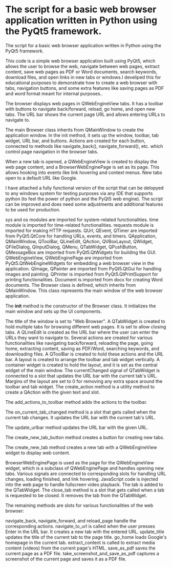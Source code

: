 # The script for a basic web browser application written in Python using the PyQt5 framework.

The script for a basic web browser application written in Python using the PyQt5 framework.

This code is a simple web browser application built using PyQt5, which allows the user to browse the web, navigate between web pages, extract content, save web pages as PDF or Word documents, search keywords, download files, and open links in new tabs or windows.I develiped this for educational purposes to demonstrate how to create a web browser with tabs, navigation buttons, and some extra features like saving pages as PDF and word format meant for internal purposes..

The browser displays web pages in QWebEngineView tabs. It has a toolbar with buttons to navigate back/forward, reload, go home, and open new tabs. The URL bar shows the current page URL and allows entering URLs to navigate to.

The main Browser class inherits from QMainWindow to create the application window. In the init method, it sets up the window, toolbar, tab widget, URL bar, and buttons. Actions are created for each button, connected to methods like navigate_back(), navigate_forward(), etc. which control page navigation in the browser tabs.

When a new tab is opened, a QWebEngineView is created to display the web page content, and a BrowserWebEnginePage is set as its page. This allows hooking into events like link hovering and context menus. New tabs open to a default URL like Google.

I have attached a fully functional version of the script  that can be delopyed to any windows system for testing purposes via any IDE that supports python (to feel the power of python and the PyQt5 web engine). The script can be improved and does need some adjustments and additional features to be used for production.

sys and os modules are imported for system-related functionalities.
time module is imported for time-related functionalities.
requests module is imported for making HTTP requests.
QUrl, QEvent, QTimer are imported from PyQt5.QtCore for handling URLs, events, and timers.
QApplication, QMainWindow, QToolBar, QLineEdit, QAction, QVBoxLayout, QWidget, QFileDialog, QInputDialog, QMenu, QTabWidget, QPushButton, QMessageBox are imported from PyQt5.QtWidgets for building the GUI.
QWebEngineView, QWebEnginePage are imported from PyQt5.QtWebEngineWidgets for embedding a web browser view in the application.
QImage, QPainter are imported from PyQt5.QtGui for handling images and painting.
QPrinter is imported from PyQt5.QtPrintSupport for printing functionalities.
Document is imported from docx for creating Word documents.
The Browser class is defined, which inherits from QMainWindow. This class represents the main window of the web browser application.

The __init__ method is the constructor of the Browser class. It initializes the main window and sets up the UI components.

The title of the window is set to "Web Browser".
A QTabWidget is created to hold multiple tabs for browsing different web pages. It is set to allow closing tabs.
A QLineEdit is created as the URL bar where the user can enter the URLs they want to navigate to.
Several actions are created for various functionalities like navigating back/forward, reloading the page, going home, extracting content, saving as PDF/Word, searching keywords, and downloading files.
A QToolBar is created to hold these actions and the URL bar.
A layout is created to arrange the toolbar and tab widget vertically.
A container widget is created to hold the layout, and it is set as the central widget of the main window.
The currentChanged signal of QTabWidget is connected to a slot that updates the URL bar with the current tab's URL.
Margins of the layout are set to 0 for removing any extra space around the toolbar and tab widget.
The create_action method is a utility method to create a QAction with the given text and slot.

The add_actions_to_toolbar method adds the actions to the toolbar.

The on_current_tab_changed method is a slot that gets called when the current tab changes. It updates the URL bar with the current tab's URL.

The update_urlbar method updates the URL bar with the given URL.

The create_new_tab_button method creates a button for creating new tabs.

The create_new_tab method creates a new tab with a QWebEngineView widget to display web content.

BrowserWebEnginePage is used as the page for the QWebEngineView widget, which is a subclass of QWebEnginePage and handles opening new tabs.
Various signals are connected to corresponding slots for handling URL changes, loading finished, and link hovering.
JavaScript code is injected into the web page to handle fullscreen video playback.
The tab is added to the QTabWidget.
The close_tab method is a slot that gets called when a tab is requested to be closed. It removes the tab from the QTabWidget.

The remaining methods are slots for various functionalities of the web browser:

navigate_back, navigate_forward, and reload_page handle the corresponding actions.
navigate_to_url is called when the user presses Enter in the URL bar. It creates a new tab with the entered URL.
update_title updates the title of the current tab to the page title.
go_home loads Google's homepage in the current tab.
extract_content is called to extract media content (videos) from the current page's HTML.
save_as_pdf saves the current page as a PDF file.
take_screenshot_and_save_as_pdf captures a screenshot of the current page and saves it as a PDF file.
